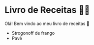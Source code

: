 # Livro de Receitas :man_cook:



Olá! Bem vindo ao meu livro de receitas :woman:

- Strogonoff de frango
- Pavê
